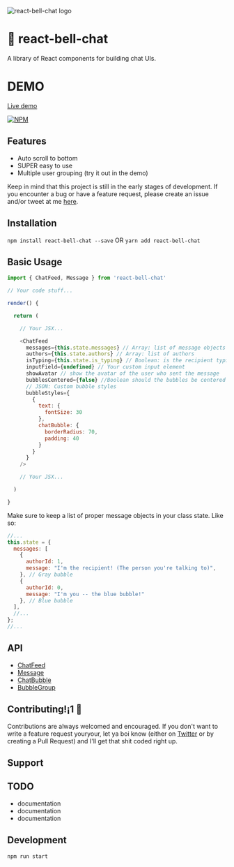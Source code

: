 ![react-bell-chat logo](https://i.imgur.com/YhPrFWw.png)

# 🙊 react-bell-chat

A library of React components for building chat UIs.

# DEMO

[Live demo](https://peterkottas.github.io/react-bell-chat/)

[![NPM](https://nodei.co/npm/react-bell-chat.png?downloads=true&downloadRank=true&stars=true)](https://nodei.co/npm/react-bell-chat/)

## Features

* Auto scroll to bottom
* SUPER easy to use
* Multiple user grouping (try it out in the demo)

Keep in mind that this project is still in the early stages of development. If you encounter a bug or have a feature request, please create an issue and/or tweet at me [here](http://twitter.com/brandonmowat).

## Installation

`npm install react-bell-chat --save`
OR
`yarn add react-bell-chat`

## Basic Usage

```javascript
import { ChatFeed, Message } from 'react-bell-chat'

// Your code stuff...

render() {

  return (

    // Your JSX...

    <ChatFeed
      messages={this.state.messages} // Array: list of message objects
      authors={this.state.authors} // Array: list of authors
      isTyping={this.state.is_typing} // Boolean: is the recipient typing
      inputField={undefined} // Your custom input element
      showAvatar // show the avatar of the user who sent the message
      bubblesCentered={false} //Boolean should the bubbles be centered in the feed?
      // JSON: Custom bubble styles
      bubbleStyles={
        {
          text: {
            fontSize: 30
          },
          chatBubble: {
            borderRadius: 70,
            padding: 40
          }
        }
      }
    />

    // Your JSX...

  )

}
```

Make sure to keep a list of proper message objects in your class state.
Like so:

```javascript
//...
this.state = {
  messages: [
    {
      authorId: 1,
      message: "I'm the recipient! (The person you're talking to)",
    }, // Gray bubble
    { 
      authorId: 0, 
      message: "I'm you -- the blue bubble!" 
    }, // Blue bubble
  ],
  //...
};
//...
```

## API

* [ChatFeed](./src/ChatFeed)
* [Message](./src/Message)
* [ChatBubble](./src/ChatBubble)
* [BubbleGroup](./src/BubbleGroup)

## Contributing!¡1 🔧

Contributions are always welcomed and encouraged. If you don't want to write a feature request youryour, let ya boi know (either on [Twitter](http://twitter.com/brandonmowat) or by creating a Pull Request) and I'll get that shit coded right up.

## Support

## TODO

* documentation
* documentation
* documentation

## Development

```sh
npm run start
```
